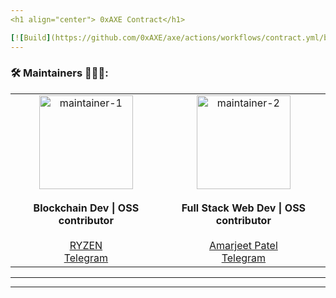 ```yaml
---
<h1 align="center"> 0xAXE Contract</h1>

[![Build](https://github.com/0xAXE/axe/actions/workflows/contract.yml/badge.svg)](https://github.com/0xAXE/axe/actions/workflows/contract.yml)
---
```


### 🛠️ Maintainers 👨🏻‍🔧:

<table align="center">
  <tr>
    <td align="center">
      <img src="https://avatars.githubusercontent.com/u/92181599?v=4" alt="maintainer-1" width="150" />
      <br /><br />
      <strong>Blockchain Dev | OSS contributor</strong>
      <br /><br />
      <a href="https://github.com/ryzen-xp" target="_blank">RYZEN</a>
      <br />
      <a href="https://t.me/ryzen_xp" target="_blank">Telegram</a>
    </td>  
        <td align="center">
      <img src="https://avatars.githubusercontent.com/u/130923139?v=4" alt="maintainer-2" width="150" />
      <br /><br />
      <strong>Full Stack Web Dev | OSS contributor</strong>
      <br /><br />
      <a href="https://github.com/Amarjeet325" target="_blank">Amarjeet Patel</a>
      <br />
      <a href="https://t.me/amarjeet015" target="_blank">Telegram</a>
    </td>  
      
  </tr>
</table>

---

---
